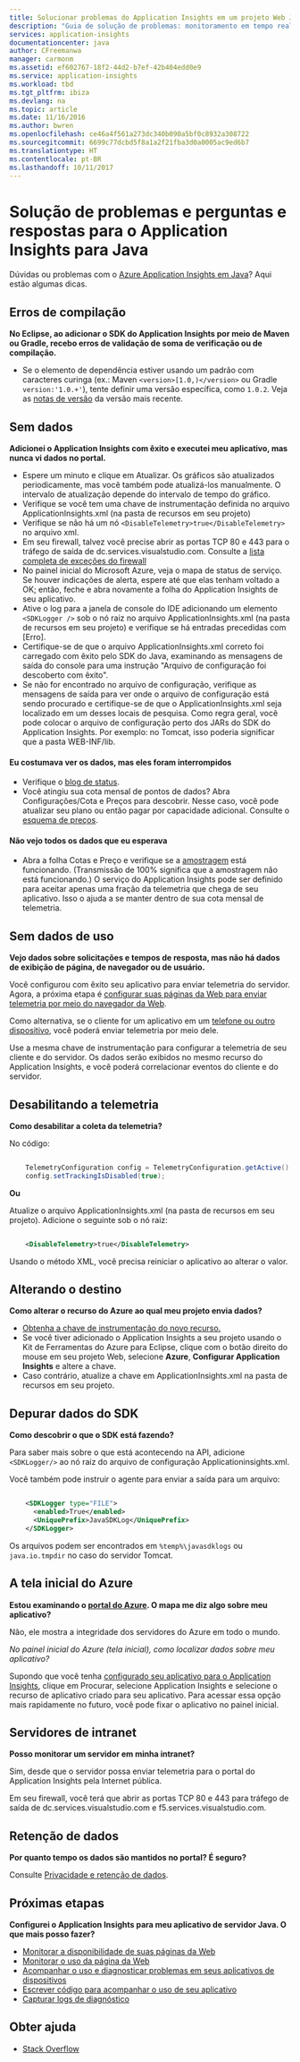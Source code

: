 ```yaml
---
title: Solucionar problemas do Application Insights em um projeto Web Java
description: "Guia de solução de problemas: monitoramento em tempo real aplicativos Java com o Application Insights."
services: application-insights
documentationcenter: java
author: CFreemanwa
manager: carmonm
ms.assetid: ef602767-18f2-44d2-b7ef-42b404edd0e9
ms.service: application-insights
ms.workload: tbd
ms.tgt_pltfrm: ibiza
ms.devlang: na
ms.topic: article
ms.date: 11/16/2016
ms.author: bwren
ms.openlocfilehash: ce46a4f561a273dc340b090a5bf0c8932a308722
ms.sourcegitcommit: 6699c77dcbd5f8a1a2f21fba3d0a0005ac9ed6b7
ms.translationtype: HT
ms.contentlocale: pt-BR
ms.lasthandoff: 10/11/2017
---
```

# <a name="troubleshooting-and-q-and-a-for-application-insights-for-java"></a>Solução de problemas e perguntas e respostas para o Application Insights para Java
Dúvidas ou problemas com o [Azure Application Insights em Java][java]? Aqui estão algumas dicas.

## <a name="build-errors"></a>Erros de compilação
**No Eclipse, ao adicionar o SDK do Application Insights por meio de Maven ou Gradle, recebo erros de validação de soma de verificação ou de compilação.**

* Se o elemento <version> de dependência estiver usando um padrão com caracteres curinga (ex.: Maven `<version>[1.0,)</version>` ou Gradle `version:'1.0.+'`), tente definir uma versão específica, como `1.0.2`. Veja as [notas de versão](https://github.com/Microsoft/ApplicationInsights-Java#release-notes) da versão mais recente.

## <a name="no-data"></a>Sem dados
**Adicionei o Application Insights com êxito e executei meu aplicativo, mas nunca vi dados no portal.**

* Espere um minuto e clique em Atualizar. Os gráficos são atualizados periodicamente, mas você também pode atualizá-los manualmente. O intervalo de atualização depende do intervalo de tempo do gráfico.
* Verifique se você tem uma chave de instrumentação definida no arquivo ApplicationInsights.xml (na pasta de recursos em seu projeto)
* Verifique se não há um nó `<DisableTelemetry>true</DisableTelemetry>` no arquivo xml.
* Em seu firewall, talvez você precise abrir as portas TCP 80 e 443 para o tráfego de saída de dc.services.visualstudio.com. Consulte a [lista completa de exceções do firewall](app-insights-ip-addresses.md)
* No painel inicial do Microsoft Azure, veja o mapa de status de serviço. Se houver indicações de alerta, espere até que elas tenham voltado a OK; então, feche e abra novamente a folha do Application Insights de seu aplicativo.
* Ative o log para a janela de console do IDE adicionando um elemento `<SDKLogger />` sob o nó raiz no arquivo ApplicationInsights.xml (na pasta de recursos em seu projeto) e verifique se há entradas precedidas com [Erro].
* Certifique-se de que o arquivo ApplicationInsights.xml correto foi carregado com êxito pelo SDK do Java, examinando as mensagens de saída do console para uma instrução "Arquivo de configuração foi descoberto com êxito".
* Se não for encontrado no arquivo de configuração, verifique as mensagens de saída para ver onde o arquivo de configuração está sendo procurado e certifique-se de que o ApplicationInsights.xml seja localizado em um desses locais de pesquisa. Como regra geral, você pode colocar o arquivo de configuração perto dos JARs do SDK do Application Insights. Por exemplo: no Tomcat, isso poderia significar que a pasta WEB-INF/lib.

#### <a name="i-used-to-see-data-but-it-has-stopped"></a>Eu costumava ver os dados, mas eles foram interrompidos
* Verifique o [blog de status](http://blogs.msdn.com/b/applicationinsights-status/).
* Você atingiu sua cota mensal de pontos de dados? Abra Configurações/Cota e Preços para descobrir. Nesse caso, você pode atualizar seu plano ou então pagar por capacidade adicional. Consulte o [esquema de preços](https://azure.microsoft.com/pricing/details/application-insights/).

#### <a name="i-dont-see-all-the-data-im-expecting"></a>Não vejo todos os dados que eu esperava
* Abra a folha Cotas e Preço e verifique se a [amostragem](app-insights-sampling.md) está funcionando. (Transmissão de 100% significa que a amostragem não está funcionando.) O serviço do Application Insights pode ser definido para aceitar apenas uma fração da telemetria que chega de seu aplicativo. Isso o ajuda a se manter dentro de sua cota mensal de telemetria. 

## <a name="no-usage-data"></a>Sem dados de uso
**Vejo dados sobre solicitações e tempos de resposta, mas não há dados de exibição de página, de navegador ou de usuário.**

Você configurou com êxito seu aplicativo para enviar telemetria do servidor. Agora, a próxima etapa é [configurar suas páginas da Web para enviar telemetria por meio do navegador da Web][usage].

Como alternativa, se o cliente for um aplicativo em um [telefone ou outro dispositivo][platforms], você poderá enviar telemetria por meio dele. 

Use a mesma chave de instrumentação para configurar a telemetria de seu cliente e do servidor. Os dados serão exibidos no mesmo recurso do Application Insights, e você poderá correlacionar eventos do cliente e do servidor.


## <a name="disabling-telemetry"></a>Desabilitando a telemetria
**Como desabilitar a coleta da telemetria?**

No código:

```Java

    TelemetryConfiguration config = TelemetryConfiguration.getActive();
    config.setTrackingIsDisabled(true);
```

**Ou** 

Atualize o arquivo ApplicationInsights.xml (na pasta de recursos em seu projeto). Adicione o seguinte sob o nó raiz:

```XML

    <DisableTelemetry>true</DisableTelemetry>
```

Usando o método XML, você precisa reiniciar o aplicativo ao alterar o valor.

## <a name="changing-the-target"></a>Alterando o destino
**Como alterar o recurso do Azure ao qual meu projeto envia dados?**

* [Obtenha a chave de instrumentação do novo recurso.][java]
* Se você tiver adicionado o Application Insights a seu projeto usando o Kit de Ferramentas do Azure para Eclipse, clique com o botão direito do mouse em seu projeto Web, selecione **Azure**, **Configurar Application Insights** e altere a chave.
* Caso contrário, atualize a chave em ApplicationInsights.xml na pasta de recursos em seu projeto.

## <a name="debug-data-from-the-sdk"></a>Depurar dados do SDK

**Como descobrir o que o SDK está fazendo?**

Para saber mais sobre o que está acontecendo na API, adicione `<SDKLogger/>` ao nó raiz do arquivo de configuração Applicationinsights.xml.

Você também pode instruir o agente para enviar a saída para um arquivo:

```XML

    <SDKLogger type="FILE">
      <enabled>True</enabled>
      <UniquePrefix>JavaSDKLog</UniquePrefix>
    </SDKLogger>
```

Os arquivos podem ser encontrados em `%temp%\javasdklogs` ou `java.io.tmpdir` no caso do servidor Tomcat.


## <a name="the-azure-start-screen"></a>A tela inicial do Azure
**Estou examinando o [portal do Azure](https://portal.azure.com). O mapa me diz algo sobre meu aplicativo?**

Não, ele mostra a integridade dos servidores do Azure em todo o mundo.

*No painel inicial do Azure (tela inicial), como localizar dados sobre meu aplicativo?*

Supondo que você tenha [configurado seu aplicativo para o Application Insights][java], clique em Procurar, selecione Application Insights e selecione o recurso de aplicativo criado para seu aplicativo. Para acessar essa opção mais rapidamente no futuro, você pode fixar o aplicativo no painel inicial.

## <a name="intranet-servers"></a>Servidores de intranet
**Posso monitorar um servidor em minha intranet?**

Sim, desde que o servidor possa enviar telemetria para o portal do Application Insights pela Internet pública. 

Em seu firewall, você terá que abrir as portas TCP 80 e 443 para tráfego de saída de dc.services.visualstudio.com e f5.services.visualstudio.com.

## <a name="data-retention"></a>Retenção de dados
**Por quanto tempo os dados são mantidos no portal? É seguro?**

Consulte [Privacidade e retenção de dados][data].

## <a name="next-steps"></a>Próximas etapas
**Configurei o Application Insights para meu aplicativo de servidor Java. O que mais posso fazer?**

* [Monitorar a disponibilidade de suas páginas da Web][availability]
* [Monitorar o uso da página da Web][usage]
* [Acompanhar o uso e diagnosticar problemas em seus aplicativos de dispositivos][platforms]
* [Escrever código para acompanhar o uso de seu aplicativo][track]
* [Capturar logs de diagnóstico][javalogs]

## <a name="get-help"></a>Obter ajuda
* [Stack Overflow](http://stackoverflow.com/questions/tagged/ms-application-insights)

<!--Link references-->

[availability]: app-insights-monitor-web-app-availability.md
[data]: app-insights-data-retention-privacy.md
[java]: app-insights-java-get-started.md
[javalogs]: app-insights-java-trace-logs.md
[platforms]: app-insights-platforms.md
[track]: app-insights-api-custom-events-metrics.md
[usage]: app-insights-javascript.md

